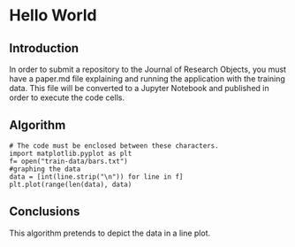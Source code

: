 # Hello World
## Introduction

In order to submit a repository to the Journal of Research Objects, you must have a paper.md file explaining and running the application with the training data. This file will be converted to a Jupyter Notebook and published in order to execute the code cells. 

## Algorithm
```
# The code must be enclosed between these characters. 
import matplotlib.pyplot as plt
f= open("train-data/bars.txt")
#graphing the data
data = [int(line.strip("\n")) for line in f]
plt.plot(range(len(data), data)
```

## Conclusions
This algorithm pretends to depict the data in a line plot. 
